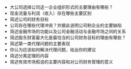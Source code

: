 - 大公司选择公司这一企业组织形式的主要理由有哪些？
- 现金流量与利润（收入）存在哪些主要区别
- 简述公司的财务目标
- 公司存在哪些代理冲突？并据此说明公司制企业的主要缺陷
- 简述金融市场的功能以及公司金融活动与金融市场之间的关系
- 简述股东财富最大化是最恰当的公司财务目标的理由有哪些？
- 简述第一类代理问题的主要表现
- 你认为应该如何解决代理问题，给出你的建议
- 简述分离定理的内容
- 简述有效市场假说的主要内容和对公司财务管理的意义